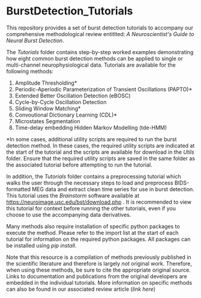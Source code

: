 # BurstDetection_Tutorials

This repository provides a set of burst detection tutorials to accompany our comprehensive methodological review entitlted: *A Neuroscientist's Guide to Neural Burst Detection*. 

The *Tutorials* folder contains step-by-step worked examples demonstrating how eight common burst detection methods can be applied to single or multi-channel neurophysiological data. Tutorials are available for the following methods: 

 1. Amplitude Thresholding*
 2. Periodic-Aperiodic Parameterization of Transient Oscillations (PAPTO)*
 3. Extended Better Oscillation Detection (eBOSC)
 4. Cycle-by-Cycle Oscillation Detection
 5. Sliding Window Matching*
 6. Convoutional Dictionary Learning (CDL)*
 7. Microstates Segmentation
 8. Time-delay embedding Hidden Markov Modelling (tde-HMM)

*In some cases, additional utility scripts are required to run the burst detection method. In these cases, the required utility scripts are indicated at the start of the tutorial and the scripts are available for download in the *Utils* folder. Ensure that the required utility scripts are saved in the same folder as the associated tutorial before attempting to run the tutorial. 

In addition, the *Tutorials* folder contains a preprocessing tutorial which walks the user through the necessary steps to load and preprocess BIDS-formatted MEG data and extract clean time series for use in burst detection. This tutorial uses the *Brainstorm* software available at https://neuroimage.usc.edu/bst/download.php . It is recommended to view this tutorial for context before running the other tutorials, even if you choose to use the accompanying data derivatives. 

Many methods also require installation of specific python packages to execute the method. Please refer to the import list at the start of each tutorial for information on the required python packages. All packages can be installed using *pip install*.

Note that this resource is a compilation of methods previously published in the scientific literature and therefore is largely *not* original work. Therefore, when using these methods, be sure to cite the appropriate original source. Links to documentation and publications from the original developers are embedded in the individual tutorials. More information on specific methods can also be found in our associated review article (*link here*) 

